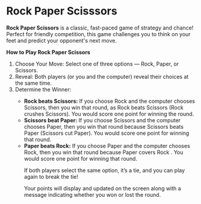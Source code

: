 # Rock Paper Scisssors

<p><b>Rock Paper Scissors</b> is a classic, fast-paced game of strategy and chance! Perfect for friendly competition, this game challenges you to think on your feet and predict your opponent's next move.</p>

<p><b>How to Play Rock Paper Scissors</b></p>

<ol type="1">
<li>Choose Your Move: Select one of three options — Rock, Paper, or Scissors.</li>
<li>Reveal: Both players (or you and the computer) reveal their choices at the same time.</li>
<li>Determine the Winner:</li>
<ul>
<li> <b>Rock beats Scissors:</b> If you choose Rock and the computer chooses Scissors, then you win that round, as Rock beats Scissors (Rock crushes Scissors). You would score one point for winning the round.</li>
<li><b>Scissors beat Paper:</b> If you choose Scissors and the computer chooses Paper, then you win that round because Scissors beats Paper (Scissors cut Paper). You would score one point for winning that round.</li>
<li> <b>Paper beats Rock:</b> If you choose Paper and the computer chooses Rock, then you win that round because Paper covers Rock . You would score one point for winning that round.</li></ul>
<ol>
<p>If both players select the same option, it’s a tie, and you can play again to break the tie!</p>

<p>Your points will display and updated on the screen along with a message indicating whether you won or lost the round.</p>
<ol>
